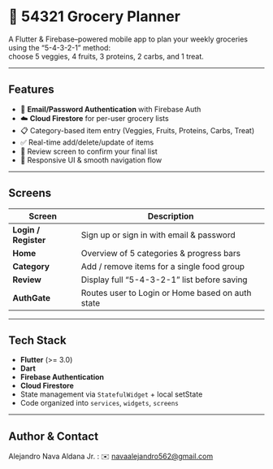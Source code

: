# 🛒 54321 Grocery Planner

A Flutter & Firebase–powered mobile app to plan your weekly groceries using the “5-4-3-2-1” method:  
choose 5 veggies, 4 fruits, 3 proteins, 2 carbs, and 1 treat.

---

## Features

- 🔐 **Email/Password Authentication** with Firebase Auth  
- ☁️ **Cloud Firestore** for per-user grocery lists  
- 📋 Category-based item entry (Veggies, Fruits, Proteins, Carbs, Treat)  
- ✅ Real-time add/delete/update of items  
- 🔄 Review screen to confirm your final list  
- 📱 Responsive UI & smooth navigation flow  

---

## Screens

| Screen         | Description                              |
| -------------- | ---------------------------------------- |
| **Login / Register** | Sign up or sign in with email & password |
| **Home**             | Overview of 5 categories & progress bars |
| **Category**         | Add / remove items for a single food group |
| **Review**           | Display full “5-4-3-2-1” list before saving |
| **AuthGate**         | Routes user to Login or Home based on auth state |

---

## Tech Stack

- **Flutter** (>= 3.0)  
- **Dart**  
- **Firebase Authentication**  
- **Cloud Firestore**  
- State management via `StatefulWidget` + local setState  
- Code organized into `services`, `widgets`, `screens`

---

## Author & Contact
Alejandro Nava Aldana Jr. : 
✉️ navaalejandro562@gmail.com